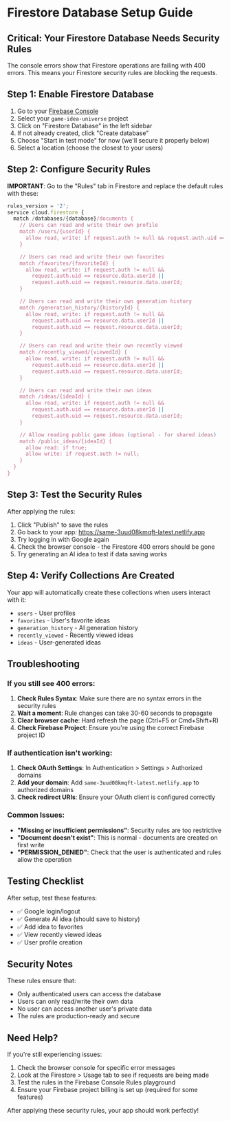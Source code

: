 # Firestore Database Setup Guide

## Critical: Your Firestore Database Needs Security Rules

The console errors show that Firestore operations are failing with 400 errors. This means your Firestore security rules are blocking the requests.

## Step 1: Enable Firestore Database

1. Go to your [Firebase Console](https://console.firebase.google.com/)
2. Select your `game-idea-universe` project
3. Click on "Firestore Database" in the left sidebar
4. If not already created, click "Create database"
5. Choose "Start in test mode" for now (we'll secure it properly below)
6. Select a location (choose the closest to your users)

## Step 2: Configure Security Rules

**IMPORTANT**: Go to the "Rules" tab in Firestore and replace the default rules with these:

```javascript
rules_version = '2';
service cloud.firestore {
  match /databases/{database}/documents {
    // Users can read and write their own profile
    match /users/{userId} {
      allow read, write: if request.auth != null && request.auth.uid == userId;
    }

    // Users can read and write their own favorites
    match /favorites/{favoriteId} {
      allow read, write: if request.auth != null &&
        request.auth.uid == resource.data.userId ||
        request.auth.uid == request.resource.data.userId;
    }

    // Users can read and write their own generation history
    match /generation_history/{historyId} {
      allow read, write: if request.auth != null &&
        request.auth.uid == resource.data.userId ||
        request.auth.uid == request.resource.data.userId;
    }

    // Users can read and write their own recently viewed
    match /recently_viewed/{viewedId} {
      allow read, write: if request.auth != null &&
        request.auth.uid == resource.data.userId ||
        request.auth.uid == request.resource.data.userId;
    }

    // Users can read and write their own ideas
    match /ideas/{ideaId} {
      allow read, write: if request.auth != null &&
        request.auth.uid == resource.data.userId ||
        request.auth.uid == request.resource.data.userId;
    }

    // Allow reading public game ideas (optional - for shared ideas)
    match /public_ideas/{ideaId} {
      allow read: if true;
      allow write: if request.auth != null;
    }
  }
}
```

## Step 3: Test the Security Rules

After applying the rules:

1. Click "Publish" to save the rules
2. Go back to your app: https://same-3uud08kmqft-latest.netlify.app
3. Try logging in with Google again
4. Check the browser console - the Firestore 400 errors should be gone
5. Try generating an AI idea to test if data saving works

## Step 4: Verify Collections Are Created

Your app will automatically create these collections when users interact with it:

- `users` - User profiles
- `favorites` - User's favorite ideas
- `generation_history` - AI generation history
- `recently_viewed` - Recently viewed ideas
- `ideas` - User-generated ideas

## Troubleshooting

### If you still see 400 errors:

1. **Check Rules Syntax**: Make sure there are no syntax errors in the security rules
2. **Wait a moment**: Rule changes can take 30-60 seconds to propagate
3. **Clear browser cache**: Hard refresh the page (Ctrl+F5 or Cmd+Shift+R)
4. **Check Firebase Project**: Ensure you're using the correct Firebase project ID

### If authentication isn't working:

1. **Check OAuth Settings**: In Authentication > Settings > Authorized domains
2. **Add your domain**: Add `same-3uud08kmqft-latest.netlify.app` to authorized domains
3. **Check redirect URIs**: Ensure your OAuth client is configured correctly

### Common Issues:

- **"Missing or insufficient permissions"**: Security rules are too restrictive
- **"Document doesn't exist"**: This is normal - documents are created on first write
- **"PERMISSION_DENIED"**: Check that the user is authenticated and rules allow the operation

## Testing Checklist

After setup, test these features:

- ✅ Google login/logout
- ✅ Generate AI idea (should save to history)
- ✅ Add idea to favorites
- ✅ View recently viewed ideas
- ✅ User profile creation

## Security Notes

These rules ensure that:
- Only authenticated users can access the database
- Users can only read/write their own data
- No user can access another user's private data
- The rules are production-ready and secure

## Need Help?

If you're still experiencing issues:

1. Check the browser console for specific error messages
2. Look at the Firestore > Usage tab to see if requests are being made
3. Test the rules in the Firebase Console Rules playground
4. Ensure your Firebase project billing is set up (required for some features)

After applying these security rules, your app should work perfectly!
